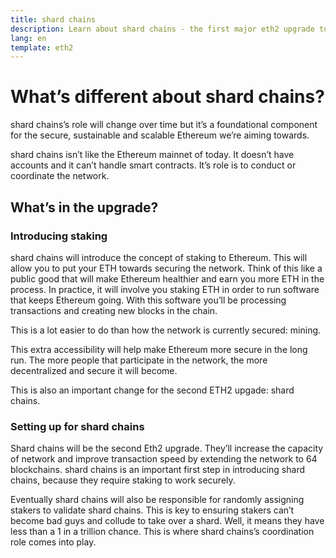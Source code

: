 ```yaml
---
title: shard chains
description: Learn about shard chains - the first major eth2 upgrade to Ethereum.
lang: en
template: eth2
---
```


# What’s different about shard chains?

shard chains’s role will change over time but it’s a foundational component for the secure, sustainable and scalable Ethereum we’re aiming towards.

shard chains isn’t like the Ethereum mainnet of today. It doesn’t have accounts and it can’t handle smart contracts. It’s role is to conduct or coordinate the network.

## What’s in the upgrade?

### Introducing staking

shard chains will introduce the concept of staking to Ethereum. This will allow you to put your ETH towards securing the network. Think of this like a public good that will make Ethereum healthier and earn you more ETH in the process. In practice, it will involve you staking ETH in order to run software that keeps Ethereum going. With this software you’ll be processing transactions and creating new blocks in the chain.

This is a lot easier to do than how the network is currently secured: mining.

This extra accessibility will help make Ethereum more secure in the long run. The more people that participate in the network, the more decentralized and secure it will become.

This is also an important change for the second ETH2 upgade: shard chains.

### Setting up for shard chains

Shard chains will be the second Eth2 upgrade. They’ll increase the capacity of network and improve transaction speed by extending the network to 64 blockchains. shard chains is an important first step in introducing shard chains, because they require staking to work securely.

Eventually shard chains will also be responsible for randomly assigning stakers to validate shard chains. This is key to ensuring stakers can’t become bad guys and collude to take over a shard. Well, it means they have less than a 1 in a trillion chance. This is where shard chains’s coordination role comes into play.
